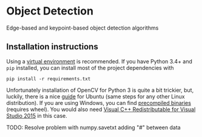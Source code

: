 # Object Detection

Edge-based and keypoint-based object detection algorithms

## Installation instructions

Using a [virtual environment](http://docs.python-guide.org/en/latest/dev/virtualenvs/) 
is recommended. If you have Python 3.4+ and `pip` installed, you can install 
most of the project dependencies with

    pip install -r requirements.txt

Unfortunately installation of OpenCV for Python 3 is quite a bit trickier, but, 
luckily, there is a nice 
[guide](http://www.pyimagesearch.com/2015/07/20/install-opencv-3-0-and-python-3-4-on-ubuntu/) 
for Ubuntu (same steps for any other Linux distribution). If you are using 
Windows, you can find 
[precompiled binaries](http://www.lfd.uci.edu/~gohlke/pythonlibs/#opencv) 
(requires wheel). You would also need 
[Visual C++ Redistributable for Visual Studio 2015](https://www.microsoft.com/en-us/download/details.aspx?id=48145) 
in this case.

TODO: Resolve problem with numpy.savetxt adding "#" between data
